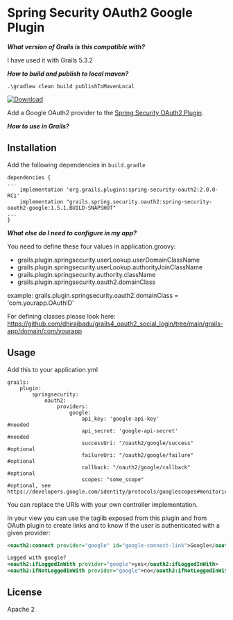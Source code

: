 Spring Security OAuth2 Google Plugin
====================================

***What version of Grails is this compatible with?***

I have used it with Grails 5.3.2

***How to build and publish to local maven?***
```shell
.\gradlew clean build publishToMavenLocal
```

[ ![Download](https://api.bintray.com/packages/grails/plugins/spring-security-oauth2-google/images/download.svg) ](https://bintray.com/grails/plugins/spring-security-oauth2-google/_latestVersion)

Add a Google OAuth2 provider to the [Spring Security OAuth2 Plugin](https://github.com/grails-plugins/grails-spring-security-oauth2).

***How to use in Grails?***

Installation
------------
Add the following dependencies in `build.gradle`
```
dependencies {
...
    implementation 'org.grails.plugins:spring-security-oauth2:2.0.0-RC1'
    implementation "grails.spring.security.oauth2:spring-security-oauth2-google:1.5.1.BUILD-SNAPSHOT"
...
}
```
***What else do I need to configure in my app?***

You need to define these four values in application.groovy:
* grails.plugin.springsecurity.userLookup.userDomainClassName
* grails.plugin.springsecurity.userLookup.authorityJoinClassName
* grails.plugin.springsecurity.authority.className
* grails.plugin.springsecurity.oauth2.domainClass

example:
grails.plugin.springsecurity.oauth2.domainClass = 'com.yourapp.OAuthID'

For defining classes please look here:
https://github.com/dhirajbadu/grails4_oauth2_social_login/tree/main/grails-app/domain/com/yourapp


Usage
-----
Add this to your application.yml
```
grails:
    plugin:
        springsecurity:
            oauth2:
                providers:
                    google:
                        api_key: 'google-api-key'               #needed
                        api_secret: 'google-api-secret'         #needed
                        successUri: "/oauth2/google/success"    #optional
                        failureUri: "/oauth2/google/failure"    #optional
                        callback: "/oauth2/google/callback"     #optional
                        scopes: "some_scope"                    #optional, see https://developers.google.com/identity/protocols/googlescopes#monitoringv3
```
You can replace the URIs with your own controller implementation.

In your view you can use the taglib exposed from this plugin and from OAuth plugin to create links and to know if the user is authenticated with a given provider:
```xml
<oauth2:connect provider="google" id="google-connect-link">Google</oauth2:connect>

Logged with google?
<oauth2:ifLoggedInWith provider="google">yes</oauth2:ifLoggedInWith>
<oauth2:ifNotLoggedInWith provider="google">no</oauth2:ifNotLoggedInWith>
```
License
-------
Apache 2

